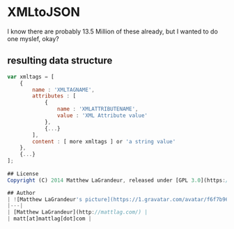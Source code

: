 # XMLtoJSON
I know there are probably 13.5 Million of these already, but I wanted to do one myslef, okay?

## resulting data structure
```javascript
var xmltags = [
	{
		name : 'XMLTAGNAME',
		attributes : [
			{
				name : 'XMLATTRIBUTENAME',
				value : 'XML Attribute value'
			},
			{...}
		],
		content : [ more xmltags ] or 'a string value'
	},
	{...}
];
	
## License
Copyright (C) 2014 Matthew LaGrandeur, released under [GPL 3.0](https://www.gnu.org/licenses/gpl-3.0-standalone.html)

## Author
| ![Matthew LaGrandeur's picture](https://1.gravatar.com/avatar/f6f7b963adc54db7e713d7bd5f4903ec?s=70) |
|---|
| [Matthew LaGrandeur](http://mattlag.com/) |
| matt[at]mattlag[dot]com |



